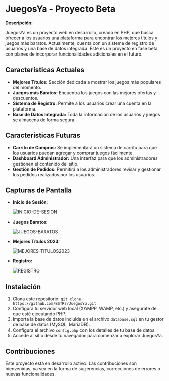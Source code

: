 # JuegosYa - Proyecto Beta

**Descripción:**

JuegosYa es un proyecto web en desarrollo, creado en PHP, que busca ofrecer a los usuarios una plataforma para encontrar los mejores títulos y juegos más baratos. Actualmente, cuenta con un sistema de registro de usuarios y una base de datos integrada. Este es un proyecto en fase beta, con planes de incorporar funcionalidades adicionales en el futuro.

## Características Actuales

- **Mejores Títulos:** Sección dedicada a mostrar los juegos más populares del momento.
- **Juegos más Baratos:** Encuentra los juegos con las mejores ofertas y descuentos.
- **Sistema de Registro:** Permite a los usuarios crear una cuenta en la plataforma.
- **Base de Datos Integrada:** Toda la información de los usuarios y juegos se almacena de forma segura.

## Características Futuras

- **Carrito de Compras:** Se implementará un sistema de carrito para que los usuarios puedan agregar y comprar juegos fácilmente.
- **Dashboard Administrador:** Una interfaz para que los administradores gestionen el contenido del sitio.
- **Gestión de Pedidos:** Permitirá a los administradores revisar y gestionar los pedidos realizados por los usuarios.

## Capturas de Pantalla

- **Inicio de Sesión:**

  ![INICIO-DE-SESION](https://i.postimg.cc/J4tWC4pQ/INICIO-DE-SESION.png)

- **Juegos Baratos:**

  ![JUEGOS-BARATOS](https://i.postimg.cc/65SxWJSx/JUEGOS-BARATOS.png)

- **Mejores Títulos 2023:**

  ![MEJORES-TITULOS2023](https://i.postimg.cc/BnK9t79L/MEJORES-TITULOS2023.png)

- **Registro:**

  ![REGISTRO](https://i.postimg.cc/DfxKNbPZ/REGISTRO.png)

## Instalación

1. Clona este repositorio: `git clone https://github.com/BSTR7/JuegosYa.git`
2. Configura tu servidor web local (XAMPP, WAMP, etc.) y asegúrate de que esté ejecutando PHP.
3. Importa la base de datos incluida en el archivo `database.sql` en tu gestor de base de datos (MySQL, MariaDB).
4. Configura el archivo `config.php` con los detalles de tu base de datos.
5. Accede al sitio desde tu navegador para comenzar a explorar JuegosYa.

## Contribuciones

Este proyecto está en desarrollo activo. Las contribuciones son bienvenidas, ya sea en la forma de sugerencias, correcciones de errores o nuevas funcionalidades.


